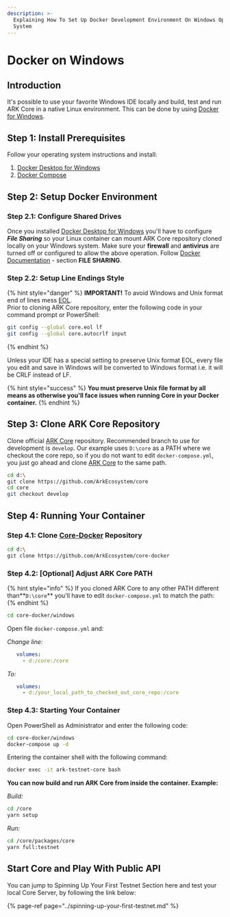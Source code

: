 ```yaml
---
description: >-
  Explaining How To Set Up Docker Development Environment On Windows Operating
  System
---
```


# Docker on Windows

## Introduction

It's possible to use your favorite Windows IDE locally and build, test and run ARK Core in a native Linux environment. This can be done by using [Docker for Windows](https://docs.docker.com/docker-for-windows/).

## Step 1: Install Prerequisites

Follow your operating system instructions and install:

1. [Docker Desktop for Windows](https://docs.docker.com/docker-for-windows/install)
2. [Docker Compose](https://docs.docker.com/compose/install/)  

## Step 2: Setup Docker Environment 

### Step 2.1: Configure Shared Drives

Once you installed [Docker Desktop for Windows](https://docs.docker.com/docker-for-windows/install) you'll have to configure _**File Sharing**_ so your Linux container can mount ARK Core repository cloned locally on your Windows system. Make sure your **firewall** and **antivirus** are turned off or configured to allow the above operation. Follow [Docker Documentation](https://docs.docker.com/docker-for-windows/) - section **FILE SHARING**.

### Step 2.2: Setup Line Endings Style

{% hint style="danger" %}
**IMPORTANT!** To avoid Windows and Unix format end of lines mess [EOL](https://en.wikipedia.org/wiki/Newline).   
Prior to cloning ARK Core repository, enter the following code in your command prompt or PowerShell:

```bash
git config --global core.eol lf
git config --global core.autocrlf input
```
{% endhint %}

Unless your IDE has a special setting to preserve Unix format EOL, every file you edit and save in Windows will be converted to Windows format i.e. it will be CRLF instead of LF. 

{% hint style="success" %}
**You must preserve Unix file format by all means as otherwise you'll face issues when running Core in your Docker container.**
{% endhint %}

## Step 3: Clone ARK Core Repository

Clone official [ARK Core](https://github.com/ArkEcosystem/core.git) repository. Recommended branch to use for development is `develop`. Our example uses `D:\core` as a PATH where we checkout the core repo, so if you do not want to edit `docker-compose.yml`, you just go ahead and clone [ARK Core](https://github.com/ArkEcosystem/core.git) to the same path.

```bash
cd d:\
git clone https://github.com/ArkEcosystem/core
cd core
git checkout develop
```

## Step 4: Running Your Container

### Step 4.1: Clone [Core-Docker](https://github.com/ArkEcosystem/core-docker.git) Repository

```bash
cd d:\
git clone https://github.com/ArkEcosystem/core-docker
```

### Step 4.2: \[Optional\] Adjust ARK Core PATH 

{% hint style="info" %}
If you cloned ARK Core to any other PATH different than**`D:\core`** you'll have to edit `docker-compose.yml` to match the path:
{% endhint %}

```bash
cd core-docker/windows
```

Open file `docker-compose.yml` and:

_Change line:_ 

```yaml
   volumes:
     - d:/core:/core
```

_To:_

```yaml
   volumes:
     - d:/your_local_path_to_checked_out_core_repo:/core
```

### Step 4.3: Starting Your Container

Open PowerShell as Administrator and enter the following code:

```bash
cd core-docker/windows
docker-compose up -d
```

Entering the container shell with the following command:

```bash
docker exec -it ark-testnet-core bash
```

**You can now build and run ARK Core from inside the container. Example:**

_Build:_

```bash
cd /core
yarn setup
```

_Run:_

```bash
cd /core/packages/core
yarn full:testnet
```

## Start Core and Play With Public API

You can jump to Spinning Up Your First Testnet Section here and test your local Core Server, by following the link below:

{% page-ref page="../spinning-up-your-first-testnet.md" %}

